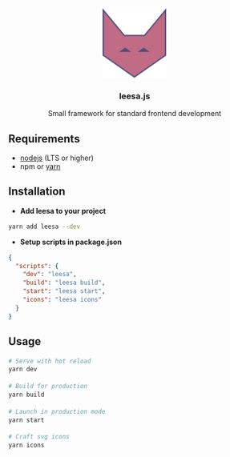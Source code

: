 <p align="center">
  <a href="https://github.com/sevenns/leesa.js" title="leesa.js"><img src="docs/_media/logo.png" width="128px"></a>
  <h3 align="center">leesa.js</h3>
</p>

<p align="center">Small framework for standard frontend development</p>

## Requirements

- [nodejs](https://nodejs.org/en/) (LTS or higher)
- npm or [yarn](https://yarnpkg.com/)

## Installation

- **Add leesa to your project**

``` bash
yarn add leesa --dev
```

- **Setup scripts in package.json**

``` json
{
  "scripts": {
    "dev": "leesa",
    "build": "leesa build",
    "start": "leesa start",
    "icons": "leesa icons"
  }
}
```

## Usage

``` bash
# Serve with hot reload
yarn dev

# Build for production
yarn build

# Launch in production mode
yarn start

# Craft svg icons
yarn icons
```
